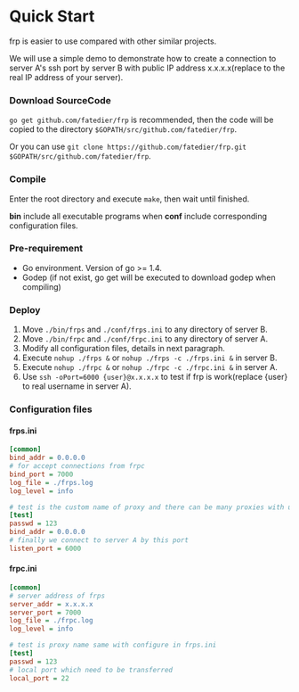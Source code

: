 # Quick Start

frp is easier to use compared with other similar projects.

We will use a simple demo to demonstrate how to create a connection to server A's ssh port by server B with public IP address x.x.x.x(replace to the real IP address of your server).

### Download SourceCode

`go get github.com/fatedier/frp` is recommended, then the code will be copied to the directory `$GOPATH/src/github.com/fatedier/frp`.

Or you can use `git clone https://github.com/fatedier/frp.git $GOPATH/src/github.com/fatedier/frp`.

### Compile

Enter the root directory and execute `make`, then wait until finished.

**bin** include all executable programs when **conf** include corresponding configuration files.

### Pre-requirement

* Go environment. Version of go >= 1.4.
* Godep (if not exist, go get will be executed to download godep when compiling)

### Deploy

1. Move `./bin/frps` and `./conf/frps.ini` to any directory of server B.
2. Move `./bin/frpc` and `./conf/frpc.ini` to any directory of server A.
3. Modify all configuration files, details in next paragraph.
4. Execute `nohup ./frps &` or `nohup ./frps -c ./frps.ini &` in server B.
5. Execute `nohup ./frpc &` or `nohup ./frpc -c ./frpc.ini &` in server A.
6. Use `ssh -oPort=6000 {user}@x.x.x.x` to test if frp is work(replace {user} to real username in server A).

### Configuration files

#### frps.ini

```ini
[common]
bind_addr = 0.0.0.0
# for accept connections from frpc
bind_port = 7000
log_file = ./frps.log
log_level = info

# test is the custom name of proxy and there can be many proxies with unique name in one configure file
[test]
passwd = 123
bind_addr = 0.0.0.0
# finally we connect to server A by this port
listen_port = 6000
```

#### frpc.ini

```ini
[common]
# server address of frps
server_addr = x.x.x.x
server_port = 7000
log_file = ./frpc.log
log_level = info

# test is proxy name same with configure in frps.ini
[test]
passwd = 123
# local port which need to be transferred
local_port = 22
```
